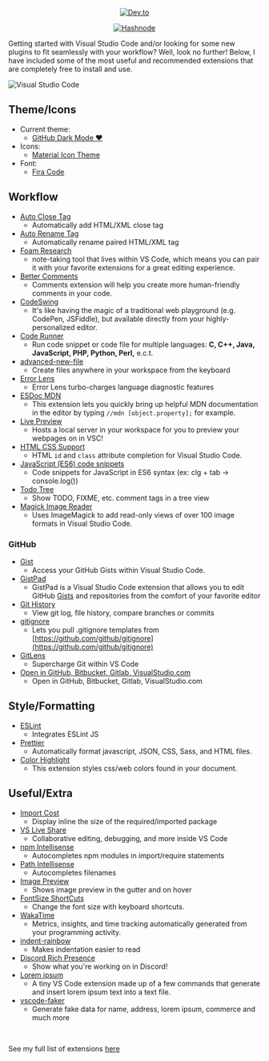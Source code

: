 
<div display="inline" align="center">

<a href="https://dev.to/saavv/make-vscode-home-with-these-extensions-1lld"><img alt="Dev.to" src="https://img.shields.io/badge/dev.to-0A0A0A?style=for-the-badge&logo=devdotto&logoColor=white" /></a>

<a href="https://braingoop.hashnode.dev/make-vscode-home-with-these-extensions"> <img alt="Hashnode" src="https://img.shields.io/badge/Hashnode-2962FF?style=for-the-badge&logo=hashnode&logoColor=white" /></a>

</div>

Getting started with Visual Studio Code and/or looking for some new plugins to fit seamlessly with your workflow? Well, look no further! Below, I have included some of the most useful and recommended extensions that are completely free to install and use.

![Visual Studio Code](https://dev-to-uploads.s3.amazonaws.com/uploads/articles/3503be2ok9ccfsapmk18.png)

## Theme/Icons

- Current theme:
  - [GitHub Dark Mode ♥️](https://marketplace.visualstudio.com/items?itemName=GitHub.github-vscode-theme)
- Icons:
  - [Material Icon Theme](https://marketplace.visualstudio.com/items?itemName=PKief.material-icon-theme)
- Font:
  - [Fira Code](https://github.com/tonsky/FiraCode)

## Workflow

- [Auto Close Tag](https://marketplace.visualstudio.com/items?itemName=formulahendry.auto-close-tag)
  - Automatically add HTML/XML close tag
- [Auto Rename Tag](https://marketplace.visualstudio.com/items?itemName=formulahendry.auto-rename-tag)
  - Automatically rename paired HTML/XML tag
- [Foam Research](https://marketplace.visualstudio.com/items?itemName=foam.foam-vscode)
  - note-taking tool that lives within VS Code, which means you can pair it with your favorite extensions for a great editing experience.
- [Better Comments](https://marketplace.visualstudio.com/items?itemName=aaron-bond.better-comments)
  - Comments extension will help you create more human-friendly comments in your code.
- [CodeSwing](https://marketplace.visualstudio.com/items?itemName=codespaces-Contrib.codeswing)
  - It's like having the magic of a traditional web playground (e.g. CodePen, JSFiddle), but available directly from your highly-personalized editor.
- [Code Runner](https://marketplace.visualstudio.com/items?itemName=formulahendry.code-runner)
  - Run code snippet or code file for multiple languages: **C, C++, Java, JavaScript, PHP, Python, Perl,** e.c.t.
- [advanced-new-file](https://marketplace.visualstudio.com/items?itemName=patbenatar.advanced-new-file)
  - Create files anywhere in your workspace from the keyboard
- [Error Lens](https://marketplace.visualstudio.com/items?itemName=usernamehw.errorlens)
  - Error Lens turbo-charges language diagnostic features
- [ESDoc MDN](https://marketplace.visualstudio.com/items?itemName=samundrak.esdoc-mdn)
  - This extension lets you quickly bring up helpful MDN documentation in the editor by typing `//mdn [object.property];` for example.
- [Live Preview](https://marketplace.visualstudio.com/items?itemName=ms-vscode.live-server)
  - Hosts a local server in your workspace for you to preview your webpages on in VSC!
- [HTML CSS Support](https://marketplace.visualstudio.com/items?itemName=ecmel.vscode-html-css)
  - HTML `id` and `class` attribute completion for Visual Studio Code.
- [JavaScript (ES6) code snippets](https://marketplace.visualstudio.com/items?itemName=xabikos.JavaScriptSnippets)
	- Code snippets for JavaScript in ES6 syntax (ex: clg + tab -> console.log())
- [Todo Tree](https://marketplace.visualstudio.com/items?itemName=Gruntfuggly.todo-tree)
	- Show TODO, FIXME, etc. comment tags in a tree view	  
- [Magick Image Reader](https://marketplace.visualstudio.com/items?itemName=elypia.magick-image-reader)
	- Uses ImageMagick to add read-only views of over 100 image formats in Visual Studio Code.
	  
### GitHub

- [Gist](https://marketplace.visualstudio.com/items?itemName=kenhowardpdx.vscode-gist)
  - Access your GitHub Gists within Visual Studio Code.
- [GistPad](https://marketplace.visualstudio.com/items?itemName=vsls-contrib.gistfs)
  - GistPad is a Visual Studio Code extension that allows you to edit GitHub [Gists](https://gist.github.com/ "https://gist.github.com/") and repositories from the comfort of your favorite editor
- [Git History](https://marketplace.visualstudio.com/items?itemName=donjayamanne.githistory)
  - View git log, file history, compare branches or commits
- [gitignore](https://marketplace.visualstudio.com/items?itemName=codezombiech.gitignore)
  - Lets you pull .gitignore templates from [https://github.com/github/gitignore](https://github.com/github/gitignore)
- [GitLens](https://marketplace.visualstudio.com/items?itemName=eamodio.gitlens)
  - Supercharge Git within VS Code
- [Open in GitHub, Bitbucket, Gitlab, VisualStudio.com](https://marketplace.visualstudio.com/items?itemName=ziyasal.vscode-open-in-github)
  - Open in GitHub, Bitbucket, Gitlab, VisualStudio.com

## Style/Formatting

- [ESLint](https://marketplace.visualstudio.com/items?itemName=dbaeumer.vscode-eslint)
  - Integrates ESLint JS
- [Prettier](https://marketplace.visualstudio.com/items?itemName=esbenp.prettier-vscode)
  - Automatically format javascript, JSON, CSS, Sass, and HTML files.
- [Color Highlight](https://marketplace.visualstudio.com/items?itemName=naumovs.color-highlight)
  - This extension styles css/web colors found in your document.

## Useful/Extra

- [Import Cost](https://marketplace.visualstudio.com/items?itemName=wix.vscode-import-cost)
  - Display inline the size of the required/imported package
- [VS Live Share](https://marketplace.visualstudio.com/items?itemName=MS-vsliveshare.vsliveshare)
  - Collaborative editing, debugging, and more inside VS Code
- [npm Intellisense](https://marketplace.visualstudio.com/items?itemName=christian-kohler.npm-intellisense)
  - Autocompletes npm modules in import/require statements
- [Path Intellisense](https://marketplace.visualstudio.com/items?itemName=christian-kohler.path-intellisense)
  - Autocompletes filenames
- [Image Preview](https://marketplace.visualstudio.com/items?itemName=kisstkondoros.vscode-gutter-preview)
  - Shows image preview in the gutter and on hover
- [FontSize ShortCuts](https://marketplace.visualstudio.com/items?itemName=fosshaas.fontsize-shortcuts)
  - Change the font size with keyboard shortcuts.
- [WakaTime](https://marketplace.visualstudio.com/items?itemName=WakaTime.vscode-wakatime)
  - Metrics, insights, and time tracking automatically generated from your programming activity.
- [indent-rainbow](https://marketplace.visualstudio.com/items?itemName=oderwat.indent-rainbow)
  - Makes indentation easier to read
- [Discord Rich Presence](https://marketplace.visualstudio.com/items?itemName=LeonardSSH.vscord)
	- Show what you're working on in Discord!
- [Lorem ipsum](https://marketplace.visualstudio.com/items?itemName=Tyriar.lorem-ipsum)
	- A tiny VS Code extension made up of a few commands that generate and insert lorem ipsum text into a text file.
- [vscode-faker](https://marketplace.visualstudio.com/items?itemName=deerawan.vscode-faker)
	- Generate fake data for name, address, lorem ipsum, commerce and much more
<br>

See my full list of extensions [here](https://github.com/DoctorBraingoop/my-vsc-setup/blob/master/.vscode/extensions.json)

<br>
